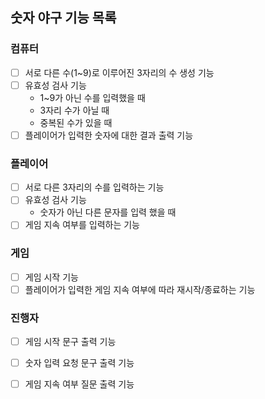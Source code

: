 ## 숫자 야구 기능 목록

### 컴퓨터
- [ ] 서로 다른 수(1~9)로 이루어진 3자리의 수 생성 기능
- [ ] 유효성 검사 기능 
    - 1~9가 아닌 수를 입력했을 때
    - 3자리 수가 아닐 때
    - 중복된 수가 있을 때
- [ ] 플레이어가 입력한 숫자에 대한 결과 출력 기능

### 플레이어
- [ ] 서로 다른 3자리의 수를 입력하는 기능
- [ ] 유효성 검사 기능 
  - 숫자가 아닌 다른 문자를 입력 했을 때
- [ ] 게임 지속 여부를 입력하는 기능

### 게임
- [ ] 게임 시작 기능
- [ ] 플레이어가 입력한 게임 지속 여부에 따라 재시작/종료하는 기능

### 진행자
- [ ] 게임 시작 문구 출력 기능
- [ ] 숫자 입력 요청 문구 출력 기능
- [ ] 게임 지속 여부 질문 출력 기능
  